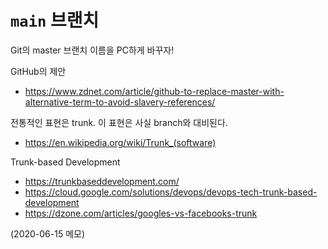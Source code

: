 # `main` 브랜치

Git의 master 브랜치 이름을 PC하게 바꾸자!

GitHub의 제안
- <https://www.zdnet.com/article/github-to-replace-master-with-alternative-term-to-avoid-slavery-references/>

전통적인 표현은 trunk. 이 표현은 사실 branch와 대비된다.
- <https://en.wikipedia.org/wiki/Trunk_(software)>

Trunk-based Development
- <https://trunkbaseddevelopment.com/>
- <https://cloud.google.com/solutions/devops/devops-tech-trunk-based-development>
- <https://dzone.com/articles/googles-vs-facebooks-trunk>

(2020-06-15 메모)
